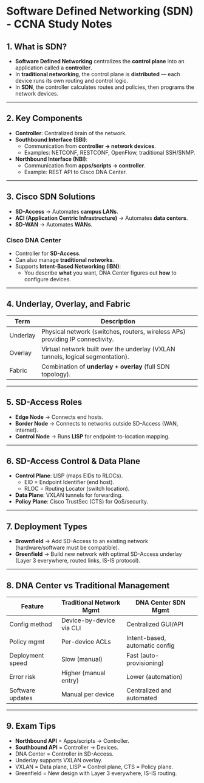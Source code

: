 # Software Defined Networking (SDN) - CCNA Study Notes

## 1. What is SDN?
- **Software Defined Networking** centralizes the **control plane** into an application called a **controller**.
- In **traditional networking**, the control plane is **distributed** — each device runs its own routing and control logic.
- In **SDN**, the controller calculates routes and policies, then programs the network devices.

---

## 2. Key Components
- **Controller**: Centralized brain of the network.
- **Southbound Interface (SBI)**:  
  - Communication from **controller → network devices**.  
  - Examples: NETCONF, RESTCONF, OpenFlow, traditional SSH/SNMP.
- **Northbound Interface (NBI)**:  
  - Communication from **apps/scripts → controller**.  
  - Example: REST API to Cisco DNA Center.

---

## 3. Cisco SDN Solutions
- **SD-Access** → Automates **campus LANs**.
- **ACI (Application Centric Infrastructure)** → Automates **data centers**.
- **SD-WAN** → Automates **WANs**.

### Cisco DNA Center
- Controller for **SD-Access**.
- Can also manage **traditional networks**.
- Supports **Intent-Based Networking (IBN)**:  
  - You describe **what** you want, DNA Center figures out **how** to configure devices.

---

## 4. Underlay, Overlay, and Fabric

| Term      | Description                                                                 |
|-----------|-----------------------------------------------------------------------------|
| Underlay  | Physical network (switches, routers, wireless APs) providing IP connectivity.|
| Overlay   | Virtual network built over the underlay (VXLAN tunnels, logical segmentation).|
| Fabric    | Combination of **underlay + overlay** (full SDN topology).                  |

---

## 5. SD-Access Roles
- **Edge Node** → Connects end hosts.
- **Border Node** → Connects to networks outside SD-Access (WAN, internet).
- **Control Node** → Runs **LISP** for endpoint-to-location mapping.

---

## 6. SD-Access Control & Data Plane
- **Control Plane**: LISP (maps EIDs to RLOCs).  
  - EID = Endpoint Identifier (end host).  
  - RLOC = Routing Locator (switch location).
- **Data Plane**: VXLAN tunnels for forwarding.
- **Policy Plane**: Cisco TrustSec (CTS) for QoS/security.

---

## 7. Deployment Types
- **Brownfield** → Add SD-Access to an existing network (hardware/software must be compatible).
- **Greenfield** → Build new network with optimal SD-Access underlay (Layer 3 everywhere, routed links, IS-IS protocol).

---

## 8. DNA Center vs Traditional Management

| Feature                   | Traditional Network Mgmt                     | DNA Center SDN Mgmt                        |
|---------------------------|-----------------------------------------------|---------------------------------------------|
| Config method              | Device-by-device via CLI                     | Centralized GUI/API                         |
| Policy mgmt                | Per-device ACLs                              | Intent-based, automatic config              |
| Deployment speed           | Slow (manual)                                | Fast (auto-provisioning)                    |
| Error risk                 | Higher (manual entry)                        | Lower (automation)                          |
| Software updates           | Manual per device                            | Centralized and automated                   |

---

## 9. Exam Tips
- **Northbound API** = Apps/scripts → Controller.  
- **Southbound API** = Controller → Devices.
- DNA Center = Controller in SD-Access.
- Underlay supports VXLAN overlay.
- VXLAN = Data plane, LISP = Control plane, CTS = Policy plane.
- Greenfield = New design with Layer 3 everywhere, IS-IS routing.
